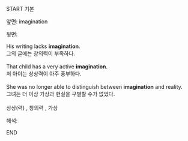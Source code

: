 START
기본

앞면:
imagination


뒷면:
<div>His writing lacks <strong>imagination</strong>. </div><div><div>그의 글에는 창의력이 부족하다.</div></div><div><br></div><div><div>That child has a very active <strong>imagination</strong>. </div><div><div>저 아이는 상상력이 아주 풍부하다.</div></div></div><div><br></div><div><div>She was no longer able to distinguish between <b>imagination</b> and reality. </div><div>그녀는 더 이상 가상과 현실을 구별할 수가 없었다.</div></div><div><br></div><div>상상(력) , 창의력 , 가상</div>


해석:
<!--ID: 1746614454098-->
END